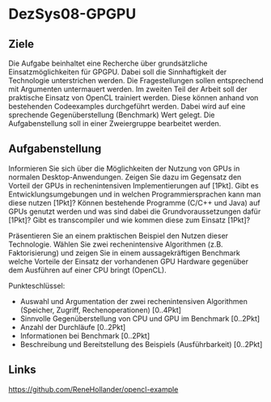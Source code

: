 # DezSys08-GPGPU

## Ziele

Die Aufgabe beinhaltet eine Recherche über grundsätzliche Einsatzmöglichkeiten für GPGPU. Dabei soll die Sinnhaftigkeit der Technologie unterstrichen werden. Die Fragestellungen sollen entsprechend mit Argumenten untermauert werden.
Im zweiten Teil der Arbeit soll der praktische Einsatz von OpenCL trainiert werden. Diese können anhand von bestehenden Codeexamples durchgeführt werden. Dabei wird auf eine sprechende Gegenüberstellung (Benchmark) Wert gelegt.
Die Aufgabenstellung soll in einer Zweiergruppe bearbeitet werden.

## Aufgabenstellung

Informieren Sie sich über die Möglichkeiten der Nutzung von GPUs in normalen Desktop-Anwendungen. Zeigen Sie dazu im Gegensatz den Vorteil der GPUs in rechenintensiven Implementierungen auf [1Pkt].
Gibt es Entwicklungsumgebungen und in welchen Programmiersprachen kann man diese nutzen [1Pkt]?
Können bestehende Programme (C/C++ und Java) auf GPUs genutzt werden und was sind dabei die Grundvoraussetzungen dafür [1Pkt]? Gibt es transcompiler und wie kommen diese zum Einsatz [1Pkt]?

Präsentieren Sie an einem praktischen Beispiel den Nutzen dieser Technologie. Wählen Sie zwei rechenintensive Algorithmen (z.B. Faktorisierung) und zeigen Sie in einem aussagekräftigen Benchmark welche Vorteile der Einsatz der vorhandenen GPU Hardware gegenüber dem Ausführen auf einer CPU bringt (OpenCL). <br />

Punkteschlüssel:

<ul>
<li>Auswahl und Argumentation der zwei rechenintensiven Algorithmen (Speicher, Zugriff, Rechenoperationen) [0..4Pkt] </li>
<li>Sinnvolle Gegenüberstellung von CPU und GPU im Benchmark [0..2Pkt] </li>
<li>Anzahl der Durchläufe [0..2Pkt] </li>
<li>Informationen bei Benchmark [0..2Pkt] </li>
<li>Beschreibung und Bereitstellung des Beispiels (Ausführbarkeit) [0..2Pkt] </li>
</ul>

## Links

https://github.com/ReneHollander/opencl-example
